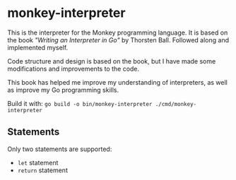 # monkey-interpreter

This is the interpreter for the Monkey programming language. It is based on the book <i>"Writing an Interpreter in Go"</i> by Thorsten Ball. Followed along and implemented myself.

Code structure and design is based on the book, but I have made some modifications and improvements to the code.

This book has helped me improve my understanding of interpreters, as well as improve my Go programming skills.

Build it with:
`go build -o bin/monkey-interpreter ./cmd/monkey-interpreter`

## Statements
Only two statements are supported:
- `let` statement
- `return` statement
